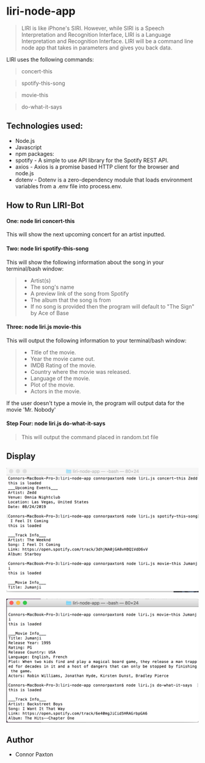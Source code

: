 # liri-node-app

> LIRI is like iPhone's SIRI. However, while SIRI is a Speech Interpretation and Recognition Interface, LIRI is a Language Interpretation and Recognition Interface. LIRI will be a command line node app that takes in parameters and gives you back data.

LIRI uses the following commands:

> concert-this

> spotify-this-song

> movie-this

> do-what-it-says

## Technologies used:

- Node.js
- Javascript
- npm packages:
- spotify - A simple to use API library for the Spotify REST API.
- axios - Axios is a promise based HTTP client for the browser and node.js
- dotenv - Dotenv is a zero-dependency module that loads environment variables from a .env file into process.env.

## How to Run LIRI-Bot

#### One: **node liri concert-this**

This will show the next upcoming concert for an artist inputted.

#### Two: **node liri spotify-this-song <song name here>**

This will show the following information about the song in your terminal/bash window:

> - Artist(s)
> - The song's name
> - A preview link of the song from Spotify
> - The album that the song is from
> - If no song is provided then the program will default to "The Sign" by Ace of Base

#### Three: **node liri.js movie-this <movie name here>**

This will output the following information to your terminal/bash window:

> - Title of the movie.
> - Year the movie came out.
> - IMDB Rating of the movie.
> - Country where the movie was released.
> - Language of the movie.
> - Plot of the movie.
> - Actors in the movie.

If the user doesn't type a movie in, the program will output data for the movie 'Mr. Nobody'

#### Step Four: **node liri.js do-what-it-says**

> This will output the command placed in random.txt file

## Display

![Screenshot One](/screenshots/one.png)

![Screenshot Two](/screenshots/two.png)

## Author

- Connor Paxton
